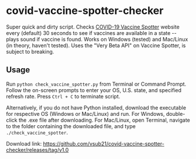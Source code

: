 # covid-vaccine-spotter-checker

Super quick and dirty script. Checks [COVID-19 Vaccine Spotter](https://www.vaccinespotter.org/) website every (default) 30 seconds to see if vaccines are available in a state -- plays sound if vaccine is found. Works on Windows (tested) and Mac/Linux (in theory, haven't tested). Uses the "Very Beta API" on Vaccine Spotter, is subject to breaking.

## Usage

Run `python check_vaccine_spotter.py` from Terminal or Command Prompt. Follow the on-screen prompts to enter your OS, U.S. state, and specified refresh rate. Press `Ctrl + C` to terminate script.

Alternatively, if you do not have Python installed, download the executable for respective OS (Windows or Mac/Linux) and run. For Windows, double-click the .exe file after downloading. For Mac/Linux, open Terminal, navigate to the folder containing the downloaded file, and type `./check_vaccine_spotter`.

Download link: https://github.com/vsub21/covid-vaccine-spotter-checker/releases/tag/v1.0
